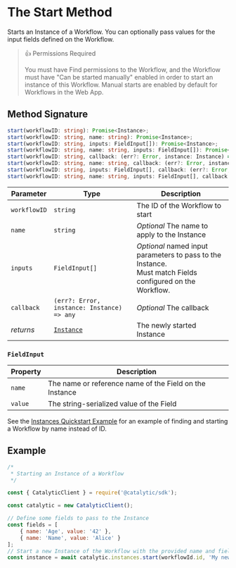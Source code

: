 # The Start Method

Starts an Instance of a Workflow. You can optionally pass values for the input fields defined on the Workflow.

> 👍 Permissions Required
>
> You must have Find permissions to the Workflow, and the Workflow must have "Can be started manually" enabled in order to start an instance of this Workflow. Manual starts are enabled by default for Workflows in the Web App.

## Method Signature

```typescript
start(workflowID: string): Promise<Instance>;
start(workflowID: string, name: string): Promise<Instance>;
start(workflowID: string, inputs: FieldInput[]): Promise<Instance>;
start(workflowID: string, name: string, inputs: FieldInput[]): Promise<Instance>;
start(workflowID: string, callback: (err?: Error, instance: Instance) => any): Promise<Instance>;
start(workflowID: string, name: string, callback: (err?: Error, instance: Instance) => any): Promise<Instance>;
start(workflowID: string, inputs: FieldInput[], callback: (err?: Error, instance: Instance) => any): Promise<Instance>;
start(workflowID: string, name: string, inputs: FieldInput[], callback: (err?: Error, instance: Instance) => any): Promise<Instance>;
```

| Parameter    | Type                                       | Description                                                                                                 |
| ------------ | ------------------------------------------ | ----------------------------------------------------------------------------------------------------------- |
| `workflowID` | `string`                                   | The ID of the Workflow to start                                                                             |
| `name`       | `string`                                   | _Optional_ The name to apply to the Instance                                                                |
| `inputs`     | `FieldInput[]`                             | _Optional_ named input parameters to pass to the Instance.<br>Must match Fields configured on the Workflow. |
| `callback`   | `(err?: Error, instance: Instance) => any` | _Optional_ The callback                                                                                     |
| _returns_    | [`Instance`](doc:the-instance-entity-node) | The newly started Instance                                                                                  |

### `FieldInput`

| Property | Description                                             |
| -------- | ------------------------------------------------------- |
| `name`   | The name or reference name of the Field on the Instance |
| `value`  | The string-serialized value of the Field                |

See the [Instances Quickstart Example](doc:instances-node#quickstart-example) for an example of finding and starting a Workflow by name instead of ID.

## Example

```js
/*
 * Starting an Instance of a Workflow
 */

const { CatalyticClient } = require('@catalytic/sdk');

const catalytic = new CatalyticClient();

// Define some fields to pass to the Instance
const fields = [
    { name: 'Age', value: '42' },
    { name: 'Name', value: 'Alice' }
];
// Start a new Instance of the Workflow with the provided name and fields
const instance = await catalytic.instances.start(workflowId.id, 'My new Instance', fields);
```
